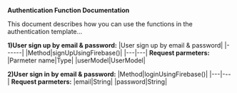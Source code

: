 **Authentication Function Documentation**  
 

This document describes how you can use the functions in the authentication template…  


**1)User sign up by email & password:**
|User sign up by email & password|
|------|
|Method|signUpUsingFirebase()|
|---|---|
**Request parmeters:**
|Parmeter name|Type|
|userModel|UserModel|

**2)User sign in by email & password:**
|Method|loginUsingFirebase()|
|---|---|
**Request parmeters:**
|email|String|
|password|String|
